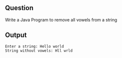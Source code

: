 ## Question
Write a Java Program to remove all vowels from a string

## Output
```
Enter a string: Hello world
String without vowels: Hll wrld
```
